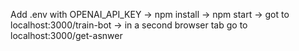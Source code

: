 Add .env with OPENAI_API_KEY
-> npm install
-> npm start
-> got to localhost:3000/train-bot
-> in a second browser tab go to localhost:3000/get-asnwer
